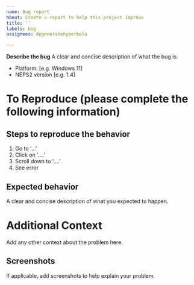 ```yaml
---
name: Bug report
about: Create a report to help this project improve
title: ''
labels: bug
assignees: degeneratehyperbola

---
```


**Describe the bug**
A clear and concise description of what the bug is.

 - Platform: [e.g. Windows 11]
 - NEPS2 version [e.g. 1.4]

# To Reproduce (please complete the following information)
## Steps to reproduce the behavior
1. Go to '...'
2. Click on '....'
3. Scroll down to '....'
4. See error

## Expected behavior
A clear and concise description of what you expected to happen.

# Additional Context
Add any other context about the problem here.

## Screenshots
If applicable, add screenshots to help explain your problem.
